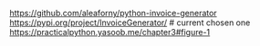 https://github.com/aleaforny/python-invoice-generator
https://pypi.org/project/InvoiceGenerator/ # current chosen one
https://practicalpython.yasoob.me/chapter3#figure-1

